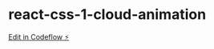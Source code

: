 # react-css-1-cloud-animation

[Edit in Codeflow ⚡️](https://stackblitz.com/~/github.com/ganeshbabu-hc/react-css-1-cloud-animation)